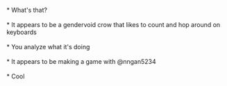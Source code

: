 \* What's that? <br><br>
\* It appears to be a gendervoid crow that likes to count and hop around on keyboards <br><br>
\* You analyze what it's doing <br><br>
\* It appears to be making a game with @nngan5234 <br><br>
\* Cool
